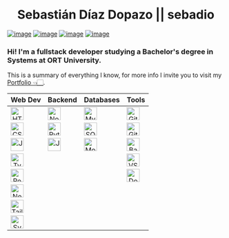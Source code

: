 <h1 align="center">Sebastián Díaz Dopazo || sebadio</h1>

[![image](https://img.shields.io/badge/LinkedIn-0077B5?style=for-the-badge&logo=linkedin&logoColor=white)](https://www.linkedin.com/in/sebastian-dd/)
[![image](https://img.shields.io/badge/website-000000?style=for-the-badge&logo=About.me&logoColor=white)](https://sebasdiaz.com)
[![image](https://img.shields.io/badge/WhatsApp-25D366?style=for-the-badge&logo=WhatsApp&logoColor=white)](https://wa.me/message/VUGV3ZGKPTZTO1)
[![image](https://img.shields.io/badge/Gmail-D14836?style=for-the-badge&logo=gmail&logoColor=white)](mailto:sebastiandiazdopazo@gmail.com)

### Hi! I'm a **fullstack developer** studying a Bachelor's degree in Systems at **ORT University**.

This is a summary of everything I know, for more info I invite you to visit my [Portfolio 👈🏻](https://sebasdiaz.com).

| Web Dev                                                                                                                                                                                                                                                                 | Backend                                                                                                                                                                                                                            | Databases                                                                                                                                                                                                                                        | Tools                                                                                                                                                                                                                                              |
| ----------------------------------------------------------------------------------------------------------------------------------------------------------------------------------------------------------------------------------------------------------------------- | ---------------------------------------------------------------------------------------------------------------------------------------------------------------------------------------------------------------------------------- | ------------------------------------------------------------------------------------------------------------------------------------------------------------------------------------------------------------------------------------------------ | -------------------------------------------------------------------------------------------------------------------------------------------------------------------------------------------------------------------------------------------------- |
| <a align="center" href="https://developer.mozilla.org/docs/Web/HTML" rel="noreferrer"><img align="left" alt="HTML" width="30px" style="padding-right:10px;" src="https://cdn.jsdelivr.net/gh/devicons/devicon/icons/html5/html5-plain.svg" /></a>                       | <a align="center" href="https://nodejs.org/en" rel="noreferrer"><img align="left" alt="NodeJS" width="30px" style="padding-right:10px;" src="https://cdn.jsdelivr.net/gh/devicons/devicon/icons/nodejs/nodejs-original.svg" /></a> | <a align="center" href="https://www.mysql.com/" rel="noreferrer"><img align="left" alt="MySQL" width="30px" style="padding-right:10px;" src="https://cdn.jsdelivr.net/gh/devicons/devicon@latest/icons/mysql/mysql-original-wordmark.svg" /></a> | <a align="center" href="https://git-scm.com/" rel="noreferrer"><img align="left" alt="Git" width="30px" style="padding-right:10px;" src="https://cdn.jsdelivr.net/gh/devicons/devicon/icons/git/git-original.svg" /></a>                           |
| <a align="center" href="https://developer.mozilla.org/docs/Web/CSS" rel="noreferrer"><img align="left" alt="CSS" width="30px" style="padding-right:10px;" src="https://cdn.jsdelivr.net/gh/devicons/devicon/icons/css3/css3-plain.svg" /></a>                           | <a align="center" href="https://www.python.org/" rel="noreferrer"><img align="left" alt="Python" width="30px" style="padding-right:10px;" src="https://cdn.jsdelivr.net/gh/devicons/devicon/icons/python/python-plain.svg" /></a>  | <a align="center" href="https://www.sqlite.org/" rel="noreferrer"><img align="left" alt="SQLite" width="30px" style="padding-right:10px;" src="https://cdn.jsdelivr.net/gh/devicons/devicon/icons/sqlite/sqlite-original.svg" /></a>             | <a align="center" href="https://github.com" rel="noreferrer"><img align="left" alt="GitHub" width="30px" style="padding-right:10px;" src="https://cdn.jsdelivr.net/gh/devicons/devicon/icons/github/github-original.svg" /></a>                    |
| <a align="center" href="https://developer.mozilla.org/docs/Web/JavaScript" rel="noreferrer"><img align="left" alt="JavaScript" width="30px" style="padding-right:10px;" src="https://cdn.jsdelivr.net/gh/devicons/devicon/icons/javascript/javascript-plain.svg" /></a> | <a align="center" href="https://www.java.com/" rel="noreferrer"><img align="left" alt="Java" width="30px" style="padding-right:10px;" src="https://cdn.jsdelivr.net/gh/devicons/devicon/icons/java/java-original.svg" /></a>       | <a align="center" href="https://www.mongodb.com/" rel="noreferrer"><img align="left" alt="Mongo Database" width="30px" style="padding-right:10px;" src="https://cdn.jsdelivr.net/gh/devicons/devicon/icons/mongodb/mongodb-original.svg" /></a>  | <a align="center" href="https://www.gnu.org/software/bash/" rel="noreferrer"><img align="left" alt="Bash" width="30px" style="padding-right:10px;" src="https://cdn.jsdelivr.net/gh/devicons/devicon/icons/bash/bash-original.svg" /></a>          |
| <a align="center" href="https://www.typescriptlang.org/" rel="noreferrer"><img align="left" alt="TypeScript" width="30px" style="padding-right:10px;" src="https://cdn.jsdelivr.net/gh/devicons/devicon/icons/typescript/typescript-plain.svg" /></a>                   |                                                                                                                                                                                                                                    |                                                                                                                                                                                                                                                  | <a align="center" href="https://code.visualstudio.com/" rel="noreferrer"><img align="left" alt="VSCode" width="30px" style="padding-right:10px;" src="https://cdn.jsdelivr.net/gh/devicons/devicon@latest/icons/vscode/vscode-original.svg" /></a> |
| <a align="center" href="https://react.dev/" rel="noreferrer"><img align="left" alt="React" width="30px" style="padding-right:10px;" src="https://cdn.jsdelivr.net/gh/devicons/devicon/icons/react/react-original.svg" /></a>                                            |                                                                                                                                                                                                                                    |                                                                                                                                                                                                                                                  | <a align="center" href="https://www.docker.com/" rel="noreferrer"><img align="left" alt="Docker" width="30px" style="padding-right:10px;" src="https://cdn.jsdelivr.net/gh/devicons/devicon/icons/docker/docker-plain.svg" /></a>                  |
| <a align="center" href="https://nextjs.org/" rel="noreferrer"><img align="left" alt="NextJS" width="30px" style="padding-right:10px;" src="https://cdn.jsdelivr.net/gh/devicons/devicon/icons/nextjs/nextjs-original.svg" /></a>                                        |                                                                                                                                                                                                                                    |                                                                                                                                                                                                                                                  |                                                                                                                                                                                                                                                    |
| <a align="center" href="https://tailwindcss.com/" rel="noreferrer"><img align="left" alt="Tailwind CSS" width="30px" style="padding-right:10px;" src="https://cdn.jsdelivr.net/gh/devicons/devicon@latest/icons/tailwindcss/tailwindcss-original.svg" /></a>            |                                                                                                                                                                                                                                    |                                                                                                                                                                                                                                                  |                                                                                                                                                                                                                                                    |
| <a align="center" href="https://svelte.dev/" rel="noreferrer"><img align="left" alt="Svelte" width="30px" style="padding-right:10px;" src="https://cdn.jsdelivr.net/gh/devicons/devicon@latest/icons/svelte/svelte-original.svg" /></a>                                 |                                                                                                                                                                                                                                    |                                                                                                                                                                                                                                                  |                                                                                                                                                                                                                                                    |

